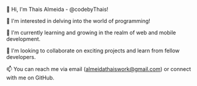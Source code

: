 👋 Hi, I'm Thais Almeida - @codebyThais!

👀 I'm interested in delving into the world of programming!

🌱 I'm currently learning and growing in the realm of web and mobile development.

💞️ I'm looking to collaborate on exciting projects and learn from fellow developers.

📫 You can reach me via email (almeidathaiswork@gmail.com) or connect with me on GitHub.
